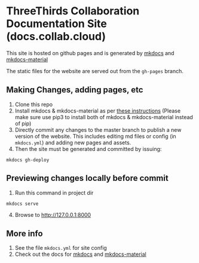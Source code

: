 # ThreeThirds Collaboration Documentation Site (docs.collab.cloud)

This site is hosted on github pages and is generated by [mkdocs](https://www.mkdocs.org) and [mkdocs-material](https://hub.docker.com/r/squidfunk/mkdocs-material/)

The static files for the website are served out from the `gh-pages` branch.

## Making Changes, adding pages, etc

1. Clone this repo
2. Install mkdocs & mkdocs-material as per [these instructions](https://squidfunk.github.io/mkdocs-material/getting-started/#installation) (Please make sure use pip3 to install both of mkdocs & mkdocs-material instead of pip)
3. Directly commit any changes to the master branch to publish a new version of the website. This includes editing md files or config (in `mkdocs.yml`) and adding new pages and assets.
4. Then the site must be generated and committed by issuing:

```
mkdocs gh-deploy
```

## Previewing changes locally before commit

1. Run this command in project dir

```
mkdocs serve
```

4. Browse to http://127.0.0.1:8000

## More info

1. See the file `mkdocs.yml` for site config
2. Check out the docs for [mkdocs](https://www.mkdocs.org) and [mkdocs-material](https://squidfunk.github.io/mkdocs-material)
